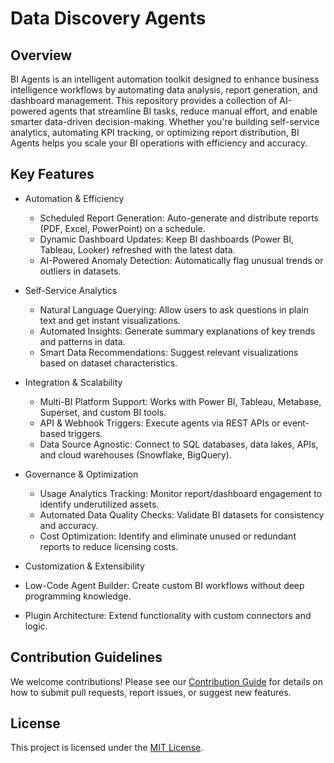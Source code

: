 # Data Discovery Agents

## Overview
BI Agents is an intelligent automation toolkit designed to enhance business intelligence workflows by automating data analysis, report generation, and dashboard management. This repository provides a collection of AI-powered agents that streamline BI tasks, reduce manual effort, and enable smarter data-driven decision-making.
Whether you're building self-service analytics, automating KPI tracking, or optimizing report distribution, BI Agents helps you scale your BI operations with efficiency and accuracy.

## Key Features
* Automation & Efficiency
  * Scheduled Report Generation: Auto-generate and distribute reports (PDF, Excel, PowerPoint) on a schedule.
  * Dynamic Dashboard Updates: Keep BI dashboards (Power BI, Tableau, Looker) refreshed with the latest data.
  * AI-Powered Anomaly Detection: Automatically flag unusual trends or outliers in datasets.

* Self-Service Analytics
  * Natural Language Querying: Allow users to ask questions in plain text and get instant visualizations.
  * Automated Insights: Generate summary explanations of key trends and patterns in data.
  * Smart Data Recommendations: Suggest relevant visualizations based on dataset characteristics.

* Integration & Scalability
  * Multi-BI Platform Support: Works with Power BI, Tableau, Metabase, Superset, and custom BI tools.
  * API & Webhook Triggers: Execute agents via REST APIs or event-based triggers.
  * Data Source Agnostic: Connect to SQL databases, data lakes, APIs, and cloud warehouses (Snowflake, BigQuery).

* Governance & Optimization
  * Usage Analytics Tracking: Monitor report/dashboard engagement to identify underutilized assets.
  * Automated Data Quality Checks: Validate BI datasets for consistency and accuracy.
  * Cost Optimization: Identify and eliminate unused or redundant reports to reduce licensing costs.

*  Customization & Extensibility
  * Low-Code Agent Builder: Create custom BI workflows without deep programming knowledge.
  * Plugin Architecture: Extend functionality with custom connectors and logic.


## Contribution Guidelines
We welcome contributions! Please see our [Contribution Guide](https://contributing.md/) for details on how to submit pull requests, report issues, or suggest new features.

## License
This project is licensed under the [MIT License](https://en.wikipedia.org/wiki/MIT_License).

